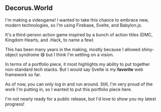 ## Decorus.World

I'm making a videogame! I wanted to take this chance to embrace new, modern technologies, so I'm using Firebase, Svelte, and Babylon.js.

It's a third-person action game inspired by a bunch of action titles (DMC, Kingdom Hearts, and .Hack, to name a few)

This has been many years in the making, mostly because I allowed shiny-object syndrome 😅 but I think I'm settling on a vision.

In terms of a portfolio piece, it most highlights my ability to put together non-standard tech stacks. But I would say Svelte is my **favorite** web framework so far.

As of now, you can only log in and run around. Still, I'm very proud of the work I'm putting in, so I wanted to put this portfolio piece here.

I'm not nearly ready for a public release, but I'd love to show you my latest progress!